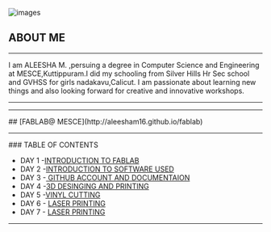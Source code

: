 ![images](https://user-images.githubusercontent.com/32714429/31784823-eaafc810-b4b7-11e7-8efe-92d4b79a5547.png)


## ABOUT ME
<hr>


 I am ALEESHA M. ,persuing a degree in Computer Science and Engineering at MESCE,Kuttippuram.I did my schooling from Silver Hills Hr Sec school and GVHSS for girls nadakavu,Calicut. I am passionate about learning new things and also looking forward for creative and innovative workshops.  
 <hr>
 





<hr>
## [FABLAB@ MESCE](http://aleesham16.github.io/fablab)

<hr>
### TABLE OF CONTENTS

- DAY 1 -[INTRODUCTION TO FABLAB](http://aleesham16.github.io/day1)
- DAY 2 -[INTRODUCTION TO SOFTWARE USED](http://aleesham16.github.io/day2)
- DAY 3 -[ GITHUB ACCOUNT AND DOCUMENTAION](http://aleesham16.github.io/day3)
- DAY 4 -[3D DESINGING AND PRINTING](http://aleesham16.github.io/day4)
- DAY 5 -[VINYL CUTTING](http://aleesham16.github.io/day5)
- DAY 6 - [LASER PRINTING](http://aleesham16.github.io/day6)
- DAY 7 - [LASER PRINTING](http://aleesham16.github.io/day7)
<hr>











